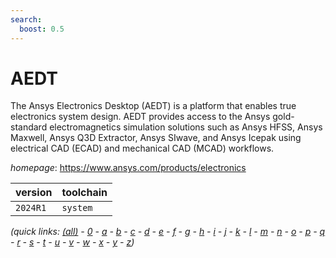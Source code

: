 ```yaml
---
search:
  boost: 0.5
---
```

# AEDT

The Ansys Electronics Desktop (AEDT) is a platform that enables true electronics system design. AEDT provides access to the Ansys gold-standard electromagnetics simulation solutions such as Ansys HFSS, Ansys Maxwell, Ansys Q3D Extractor, Ansys SIwave, and Ansys Icepak using electrical CAD (ECAD) and mechanical CAD (MCAD) workflows.

*homepage*: <https://www.ansys.com/products/electronics>

version | toolchain
--------|----------
``2024R1`` | ``system``


*(quick links: [(all)](../index.md) - [0](../0/index.md) - [a](../a/index.md) - [b](../b/index.md) - [c](../c/index.md) - [d](../d/index.md) - [e](../e/index.md) - [f](../f/index.md) - [g](../g/index.md) - [h](../h/index.md) - [i](../i/index.md) - [j](../j/index.md) - [k](../k/index.md) - [l](../l/index.md) - [m](../m/index.md) - [n](../n/index.md) - [o](../o/index.md) - [p](../p/index.md) - [q](../q/index.md) - [r](../r/index.md) - [s](../s/index.md) - [t](../t/index.md) - [u](../u/index.md) - [v](../v/index.md) - [w](../w/index.md) - [x](../x/index.md) - [y](../y/index.md) - [z](../z/index.md))*

